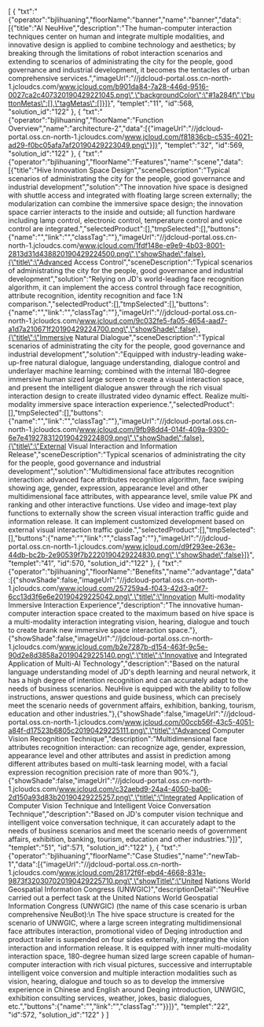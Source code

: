 [
	{
		"txt":"{\"operator\":\"bjlihuaning\",\"floorName\":\"banner\",\"name\":\"banner\",\"data\":[{\"title\":\"AI NeuHive\",\"description\":\"The human-computer interaction techniques center on human and integrate multiple modalities, and innovative design is applied to combine technology and aesthetics; by breaking through the limitations of robot interaction scenarios and extending to scenarios of administrating the city for the people, good governance and industrial development, it becomes the tentacles of urban comprehensive services.\",\"imageUrl\":\"//jdcloud-portal.oss.cn-north-1.jcloudcs.com/www.jcloud.com/b901da84-7a28-446d-9516-0027ca2c407320190429221045.png\",\"backgroundColor\":\"#1a284f\",\"buttonMetas\":[],\"tagMetas\":[]}]}",
		"templet":"11",
		"id":568,
		"solution_id":"122"
	},
	{
		"txt":"{\"operator\":\"bjlihuaning\",\"floorName\":\"Function Overview\",\"name\":\"architecture-2\",\"data\":[{\"imageUrl\":\"//jdcloud-portal.oss.cn-north-1.jcloudcs.com/www.jcloud.com/f81836cb-c535-4021-ad29-f0bc05afa7af20190429223049.png\"}]}",
		"templet":"32",
		"id":569,
		"solution_id":"122"
	},
	{
		"txt":"{\"operator\":\"bjlihuaning\",\"floorName\":\"Features\",\"name\":\"scene\",\"data\":[{\"title\":\"Hive Innovation Space Design\",\"sceneDescription\":\"Typical scenarios of administrating the city for the people, good governance and industrial development\",\"solution\":\"The innovation hive space is designed with shuttle access and integrated with floating large screen externally; the modularization can combine the immersive space design; the innovation space carrier interacts to the inside and outside; all function hardware including lamp control, electronic control, temperature control and voice control are integrated.\",\"selectedProduct\":[],\"tmpSelected\":[],\"buttons\":{\"name\":\"\",\"link\":\"\",\"classTag\":\"\"},\"imageUrl\":\"//jdcloud-portal.oss.cn-north-1.jcloudcs.com/www.jcloud.com/1fdf148e-e9e9-4b03-8001-2813d31d438820190429224500.png\",\"showShade\":false},{\"title\":\"Advanced Access Control\",\"sceneDescription\":\"Typical scenarios of administrating the city for the people, good governance and industrial development\",\"solution\":\"Relying on JD's world-leading face recognition algorithm, it can implement the access control through face recognition, attribute recognition, identity recognition and face 1:N comparison.\",\"selectedProduct\":[],\"tmpSelected\":[],\"buttons\":{\"name\":\"\",\"link\":\"\",\"classTag\":\"\"},\"imageUrl\":\"//jdcloud-portal.oss.cn-north-1.jcloudcs.com/www.jcloud.com/9c032fe5-fa05-4654-aad7-a1d7a210671f20190429224700.png\",\"showShade\":false},{\"title\":\"Immersive Natural Dialogue\",\"sceneDescription\":\"Typical scenarios of administrating the city for the people, good governance and industrial development\",\"solution\":\"Equipped with industry-leading wake-up-free natural dialogue, language understanding, dialogue control and underlayer machine learning; combined with the internal 180-degree immersive human sized large screen to create a visual interaction space, and present the intelligent dialogue answer through the rich visual interaction design to create illustrated video dynamic effect. Realize multi-modality immersive space interaction experience.\",\"selectedProduct\":[],\"tmpSelected\":[],\"buttons\":{\"name\":\"\",\"link\":\"\",\"classTag\":\"\"},\"imageUrl\":\"//jdcloud-portal.oss.cn-north-1.jcloudcs.com/www.jcloud.com/9fb98dd4-014f-409a-9300-6e7e4192783120190429224809.png\",\"showShade\":false},{\"title\":\"External Visual Interaction and Information Release\",\"sceneDescription\":\"Typical scenarios of administrating the city for the people, good governance and industrial development\",\"solution\":\"Multidimensional face attributes recognition interaction: advanced face attributes recognition algorithm, face swiping showing age, gender, expression, appearance level and other multidimensional face attributes, with appearance level, smile value PK and ranking and other interactive functions. Use video and image-text play functions to externally show the screen visual interaction traffic guide and information release. It can implement customized development based on external visual interaction traffic guide.\",\"selectedProduct\":[],\"tmpSelected\":[],\"buttons\":{\"name\":\"\",\"link\":\"\",\"classTag\":\"\"},\"imageUrl\":\"//jdcloud-portal.oss.cn-north-1.jcloudcs.com/www.jcloud.com/d9f293ee-263e-44db-bc2b-2e90539f7b2220190429224830.png\",\"showShade\":false}]}",
		"templet":"41",
		"id":570,
		"solution_id":"122"
	},
	{
		"txt":"{\"operator\":\"bjlihuaning\",\"floorName\":\"Benefits\",\"name\":\"advantage\",\"data\":[{\"showShade\":false,\"imageUrl\":\"//jdcloud-portal.oss.cn-north-1.jcloudcs.com/www.jcloud.com/257259a4-f043-42d3-a0f7-6cc13d3f6e6e20190429225042.png\",\"title\":\"Innovation Multi-modality Immersive Interaction Experience\",\"description\":\"The innovative human-computer interaction space created to the maximum based on hive space is a multi-modality interaction integrating vision, hearing, dialogue and touch to create brank new immersive space interaction space.\"},{\"showShade\":false,\"imageUrl\":\"//jdcloud-portal.oss.cn-north-1.jcloudcs.com/www.jcloud.com/b2e7287b-d154-463f-9c5e-90d2e8d3858a20190429225140.png\",\"title\":\"Innovative and Integrated Application of Multi-AI Technology\",\"description\":\"Based on the natural language understanding model of JD's depth learning and neural network, it has a high degree of intention recognition and can accurately adapt to the needs of business scenarios. NeuHive is equipped with the ability to follow instructions, answer questions and guide business, which can precisely meet the scenario needs of government affairs, exhibition, banking, tourism, education and other industries.\"},{\"showShade\":false,\"imageUrl\":\"//jdcloud-portal.oss.cn-north-1.jcloudcs.com/www.jcloud.com/00ccb56f-43c5-4051-a84f-d17523b6805c20190429225111.png\",\"title\":\"Advanced Computer Vision Recognition Technique\",\"description\":\"Multidimensional face attributes recognition interaction: can recognize age, gender, expression, appearance level and other attributes and assist in prediction among different attributes based on multi-task learning model, with a facial expression recognition precision rate of more than 90%.\"},{\"showShade\":false,\"imageUrl\":\"//jdcloud-portal.oss.cn-north-1.jcloudcs.com/www.jcloud.com/c32aebd9-24a4-4050-ba06-2d150a93d83b20190429225257.png\",\"title\":\"Integrated Application of Computer Vision Technique and Intelligent Voice Conversation Technique\",\"description\":\"Based on JD's computer vision technique and intelligent voice conversation technique, it can accurately adapt to the needs of business scenarios and meet the scenario needs of government affairs, exhibition, banking, tourism, education and other industries.\"}]}",
		"templet":"51",
		"id":571,
		"solution_id":"122"
	},
	{
		"txt":"{\"operator\":\"bjlihuaning\",\"floorName\":\"Case Studies\",\"name\":\"newTab-1\",\"data\":[{\"imageUrl\":\"//jdcloud-portal.oss.cn-north-1.jcloudcs.com/www.jcloud.com/28172f6f-ebd4-4668-831e-9873f320307020190429225710.png\",\"showTitle\":\"United Nations World Geospatial Information Congress (UNWGIC)\",\"descriptionDetail\":\"NeuHive carried out a perfect task at the United Nations World Geospatial Information Congress (UNWGIC) (the name of this case scenario is urban comprehensive NeuBot):\\n The hive space structure is created for the scenario of UNWGIC, where a large screen integrating multidimensional face attributes interaction, promotional video of Deqing introduction and product trailer is suspended on four sides externally, integrating the vision interaction and information release. It is equipped with inner multi-modality interaction space, 180-degree human sized large screen capable of human-computer interaction with rich visual pictures, successive and interruptable intelligent voice conversion and multiple interaction modalities such as vision, hearing, dialogue and touch so as to develop the immersive experience in Chinese and English around Deqing introduction, UNWGIC, exhibition consulting services, weather, jokes, basic dialogues, etc.\",\"buttons\":{\"name\":\"\",\"link\":\"\",\"classTag\":\"\"}}]}",
		"templet":"22",
		"id":572,
		"solution_id":"122"
	}
]